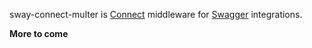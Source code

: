 sway-connect-multer is [Connect][connect] middleware for [Swagger][swagger] integrations.

**More to come**

[connect]: https://github.com/senchalabs/connect
[swagger]: http://swagger.io/
